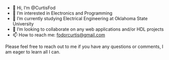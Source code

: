- 👋 Hi, I’m @CurtisFod
- 👀 I’m interested in Electronics and Programming
- 🌱 I’m currently studying Electrical Engineering at Oklahoma State University
- 💞️ I’m looking to collaborate on any web applications and/or HDL projects
- 📫 How to reach me: fodorcurtis@gmail.com

Please feel free to reach out to me if you have any questions or comments, I am eager to learn all I can.


<!---
CurtisFod/CurtisFod is a ✨ special ✨ repository because its `README.md` (this file) appears on your GitHub profile.
You can click the Preview link to take a look at your changes.
--->
